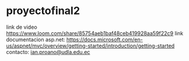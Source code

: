# proyectofinal2
link de video
https://www.loom.com/share/85754aeb1baf48ceb419928aa59f22c9
link documentacion asp.net:
https://docs.microsoft.com/en-us/aspnet/mvc/overview/getting-started/introduction/getting-started
contacto:
ian.proano@udla.edu.ec
